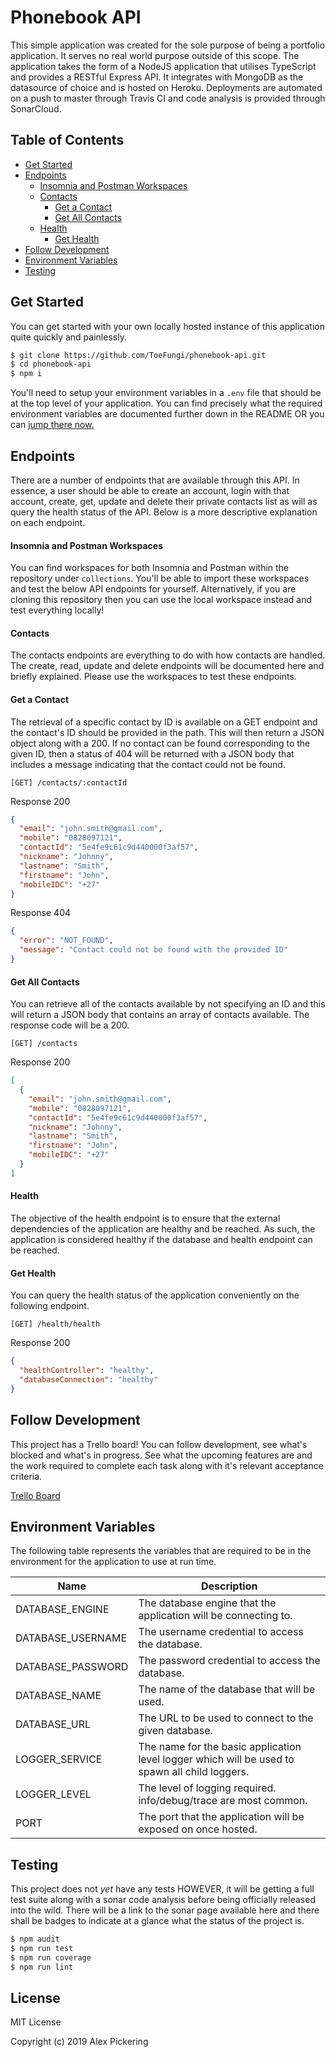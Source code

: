 # Phonebook API
This simple application was created for the sole purpose of being a portfolio application. It serves no real world
purpose outside of this scope. The application takes the form of a NodeJS application that utilises TypeScript and
provides a RESTful Express API. It integrates with MongoDB as the datasource of choice and is hosted on Heroku.
Deployments are automated on a push to master through Travis CI and code analysis is provided through SonarCloud.

## Table of Contents
- [Get Started](#get-started)
- [Endpoints](#endpoints)
    - [Insomnia and Postman Workspaces](#insomnia-and-postman-workspaces)
    - [Contacts](#contacts)
        - [Get a Contact](#get-a-contact)
        - [Get All Contacts](#get-all-contacts)
    - [Health](#health)
        - [Get Health](#get-health)
- [Follow Development](#follow-development)
- [Environment Variables](#environment-variables)
- [Testing](#testing)

## Get Started
You can get started with your own locally hosted instance of this application quite quickly and painlessly.
```bash
$ git clone https://github.com/ToeFungi/phonebook-api.git
$ cd phonebook-api
$ npm i
```
You'll need to setup your environment variables in a `.env` file that should be at the top level of your application.
You can find precisely what the required environment variables are documented further down in the README OR you can
[jump there now.](#environment-variables)

## Endpoints
There are a number of endpoints that are available through this API. In essence, a user should be able to create an
account, login with that account, create, get, update and delete their private contacts list as will as query the health
status of the API. Below is a more descriptive explanation on each endpoint.

#### Insomnia and Postman Workspaces
You can find workspaces for both Insomnia and Postman within the repository under `collections`. You'll be able to
import these workspaces and test the below API endpoints for yourself. Alternatively, if you are cloning this repository
then you can use the local workspace instead and test everything locally!

#### Contacts
The contacts endpoints are everything to do with how contacts are handled. The create, read, update and delete endpoints
will be documented here and briefly explained. Please use the workspaces to test these endpoints.

#### Get a Contact
The retrieval of a specific contact by ID is available on a GET endpoint and the contact's ID should be provided in the
path. This will then return a JSON object along with a 200. If no contact can be found corresponding to the given ID,
then a status of 404 will be returned with a JSON body that includes a message indicating that the contact could not be
found.

`[GET] /contacts/:contactId`

Response 200
```json
{
  "email": "john.smith@gmail.com",
  "mobile": "0828097121",
  "contactId": "5e4fe9c61c9d440000f3af57",
  "nickname": "Johnny",
  "lastname": "Smith",
  "firstname": "John",
  "mobileIDC": "+27"
}
```

Response 404
```json
{
  "error": "NOT_FOUND",
  "message": "Contact could not be found with the provided ID"
}
```

#### Get All Contacts
You can retrieve all of the contacts available by not specifying an ID and this will return a JSON body that contains
an array of contacts available. The response code will be a 200.

`[GET] /contacts`

Response 200
```json
[
  {
    "email": "john.smith@gmail.com",
    "mobile": "0828097121",
    "contactId": "5e4fe9c61c9d440000f3af57",
    "nickname": "Johnny",
    "lastname": "Smith",
    "firstname": "John",
    "mobileIDC": "+27"
  }
]
```

#### Health
The objective of the health endpoint is to ensure that the external dependencies of the application are healthy and be
reached. As such, the application is considered healthy if the database and health endpoint can be reached.

#### Get Health
You can query the health status of the application conveniently on the following endpoint.

`[GET] /health/health`

Response 200
```json
{
  "healthController": "healthy",
  "databaseConnection": "healthy"
}
```

## Follow Development
This project has a Trello board! You can follow development, see what's blocked and what's in progress. See what the
upcoming features are and the work required to complete each task along with it's relevant acceptance criteria.

[Trello Board](https://trello.com/b/TspFnVQw/phb-phonebook-api)

## Environment Variables
The following table represents the variables that are required to be in the environment for the application to use at
run time. 

| Name              | Description                                                                                    |
|-------------------|------------------------------------------------------------------------------------------------|
| DATABASE_ENGINE   | The database engine that the application will be connecting to.                                |
| DATABASE_USERNAME | The username credential to access the database.                                                |
| DATABASE_PASSWORD | The password credential to access the database.                                                |
| DATABASE_NAME     | The name of the database that will be used.                                                    |
| DATABASE_URL      | The URL to be used to connect to the given database.                                           |
| LOGGER_SERVICE    | The name for the basic application level logger which will be used to spawn all child loggers. |
| LOGGER_LEVEL      | The level of logging required. info/debug/trace are most common.                               |
| PORT              | The port that the application will be exposed on once hosted.                                  |

## Testing
This project does not _yet_ have any tests HOWEVER, it will be getting a full test suite along with a sonar code
analysis before being officially released into the wild. There will be a link to the sonar page available here and there
shall be badges to indicate at a glance what the status of the project is.

```bash
$ npm audit
$ npm run test
$ npm run coverage
$ npm run lint
```

## License
MIT License

Copyright (c) 2019 Alex Pickering
